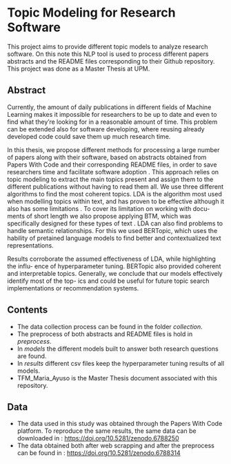 # Topic Modeling for Research Software
This project aims to provide different topic models to analyze research software. On this note this NLP tool is used to process different papers abstracts and the README files corresponding to their Github repository. 
This project was done as a Master Thesis at UPM. 

## Abstract
Currently, the amount of daily publications in different fields of Machine Learning
makes it impossible for researchers to be up to date and even to find what they’re
looking for in a reasonable amount of time. This problem can be extended also for
software developing, where reusing already developed code could save them up much
research time.

In this thesis, we propose different methods for processing a large number of papers
along with their software, based on abstracts obtained from Papers With Code and
their corresponding README files, in order to save researchers time and facilitate
software adoption . This approach relies on topic modeling to extract the main topics
present and assign them to the different publications without having to read them
all. We use three different algorithms to find the most coherent topics. LDA is the
algorithm most used when modelling topics within text, and has proven to be effective
although it also has some limitations . To cover its limitation on working with docu-
ments of short length we also propose applying BTM, which was specifically designed
for these types of text . LDA can also find problems to handle semantic relationships.
For this we used BERTopic, which uses the hability of pretained language models to
find better and contextualized text representations.

Results corroborate the assumed effectiveness of LDA, while highlighting the influ-
ence of hyperparameter tuning. BERTopic also provided coherent and interpretable
topics. Generally, we conclude that our models effectively identify most of the top-
ics and could be useful for future topic search implementations or recommendation
systems.

## Contents
- The data collection process can be found in the folder *collection*.
- The preprocess of both abstracts and README files is hold in *preprocess*.
- In *models* the different models built to answer both research questions are found.
- In *results* different csv files keep the hyperparameter tuning results of all models.
- TFM_Maria_Ayuso is the Master Thesis document associated with this repository.

## Data
- The data used in this study was obtained through the Papers With Code platform. To reproduce the same results, the same data can be downloaded in : <https://doi.org/10.5281/zenodo.6788250>
- The data obtained both after web scrapping and after the preprocess can be found in : <https://doi.org/10.5281/zenodo.6788314>
